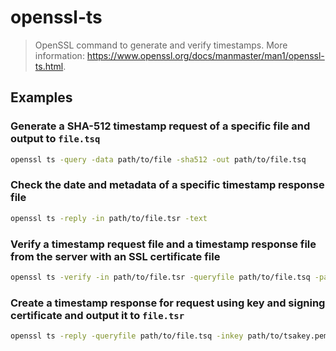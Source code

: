 # openssl-ts

> OpenSSL command to generate and verify timestamps. More information: <https://www.openssl.org/docs/manmaster/man1/openssl-ts.html>.

## Examples

### Generate a SHA-512 timestamp request of a specific file and output to `file.tsq`

```bash
openssl ts -query -data path/to/file -sha512 -out path/to/file.tsq
```

### Check the date and metadata of a specific timestamp response file

```bash
openssl ts -reply -in path/to/file.tsr -text
```

### Verify a timestamp request file and a timestamp response file from the server with an SSL certificate file

```bash
openssl ts -verify -in path/to/file.tsr -queryfile path/to/file.tsq -partial_chain -CAfile path/to/cert.pem
```

### Create a timestamp response for request using key and signing certificate and output it to `file.tsr`

```bash
openssl ts -reply -queryfile path/to/file.tsq -inkey path/to/tsakey.pem -signer tsacert.pem -out path/to/file.tsr
```
